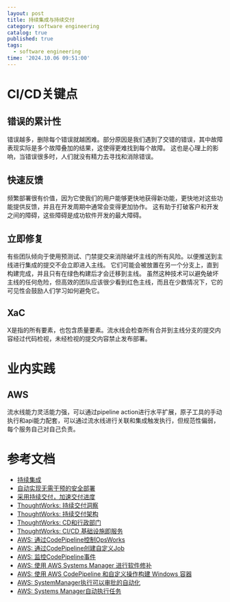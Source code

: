 ```yaml
---
layout: post
title: 持续集成与持续交付
category: software engineering
catalog: true
published: true
tags:
  - software engineering
time: '2024.10.06 09:51:00'
---
```

# CI/CD关键点
## 错误的累计性
错误越多，删除每个错误就越困难。部分原因是我们遇到了交错的错误，其中故障表现实际是多个故障叠加的结果，这使得更难找到每个故障。
这也是心理上的影响，当错误很多时，人们就没有精力去寻找和消除错误。

## 快速反馈
频繁部署很有价值，因为它使我们的用户能够更快地获得新功能，更快地对这些功能提供反馈，并且在开发周期中通常会变得更加协作。
这有助于打破客户和开发之间的障碍，这些障碍是成功软件开发的最大障碍。

## 立即修复
有些团队倾向于使用预测试、门禁提交来消除破坏主线的所有风险。以便推送到主线进行集成的提交不会立即进入主线。
它们可能会被放置在另一个分支上，直到构建完成，并且只有在绿色构建后才会迁移到主线。
虽然这种技术可以避免破坏主线的任何危险，但高效的团队应该很少看到红色主线，而且在少数情况下，它的可见性会鼓励人们学习如何避免它。

## XaC
X是指的所有要素，也包含质量要素。流水线会检查所有合并到主线分支的提交内容经过代码检视，未经检视的提交内容禁止发布部署。

# 业内实践

## AWS
流水线能力灵活能力强，可以通过pipeline action进行水平扩展，原子工具的手动执行和api能力配套，可以通过流水线进行关联和集成触发执行，但规范性偏弱，每个服务自己对自己负责。
# 参考文档
- [持续集成](https://martinfowler.com/articles/continuousIntegration.html)
- [自动实现无需干预的安全部署](https://aws.amazon.com/cn/builders-library/automating-safe-hands-off-deployments/)
- [采用持续交付，加速交付进度](https://aws.amazon.com/cn/builders-library/going-faster-with-continuous-delivery/)
- [ThoughtWorks: 持续交付洞察](https://www.thoughtworks.com/insights/topic/continuous-delivery)
- [ThoughtWorks: 持续交付架构](https://www.thoughtworks.com/insights/blog/architecting-continuous-delivery)
- [ThoughtWorks: CD和行政部门](https://www.thoughtworks.com/insights/blog/cd-and-executive)
- [ThoughtWorks: CI/CD 基础设施即服务](https://www.thoughtworks.com/radar/techniques/ci-cd-infrastructure-as-a-service)
- [AWS: 通过CodePipeline控制OpsWorks](https://docs.aws.amazon.com/opsworks/latest/userguide/other-services-cp-chef12-update.html)
- [AWS: 通过CodePipeline创建自定义Job](https://docs.aws.amazon.com/codepipeline/latest/userguide/actions-create-custom-action.html)
- [AWS: 监控CodePipeline事件](https://docs.aws.amazon.com/codepipeline/latest/userguide/detect-state-changes-cloudwatch-events.html#detect-state-events-action)
- [AWS: 使用 AWS Systems Manager 进行软件修补](https://aws.amazon.com/cn/blogs/mt/software-patching-with-aws-systems-manager/)
- [AWS: 使用 AWS CodePipeline 和自定义操作构建 Windows 容器](https://aws.amazon.com/cn/blogs/devops/building-windows-containers-with-aws-codepipeline-and-custom-actions/)
- [AWS: SystemManager执行可以审批的自动化](https://docs.aws.amazon.com/zh_cn/systems-manager/latest/userguide/running-automations-require-approvals.html)
- [AWS: Systems Manager自动执行任务](https://aws.amazon.com/cn/systems-manager/features/)
